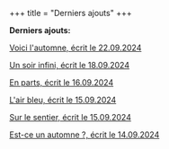 +++
title = "Derniers ajouts"
+++

**Derniers ajouts:**

[Voici l'automne, écrit le 22.09.2024](./seasons/22_vingt_deuxieme_saison/voici_l_automne/)

[Un soir infini, écrit le 18.09.2024](./seasons/22_vingt_deuxieme_saison/un_soir_infini/)

[En parts, écrit le 16.09.2024](./seasons/22_vingt_deuxieme_saison/en_parts/)

[L'air bleu, écrit le 15.09.2024](./seasons/22_vingt_deuxieme_saison/l_air_bleu/)

[Sur le sentier, écrit le 15.09.2024](./seasons/22_vingt_deuxieme_saison/sur_le_sentier/)

[Est-ce un automne ?, écrit le 14.09.2024](./seasons/22_vingt_deuxieme_saison/est_ce_un_automne/)







